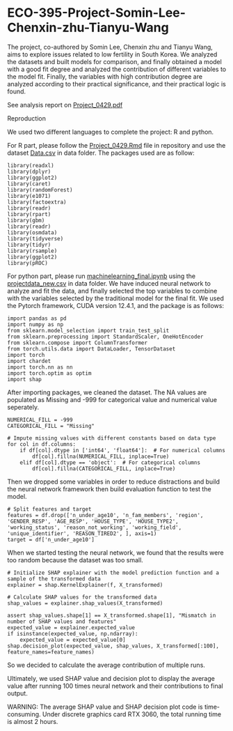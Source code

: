 # ECO-395-Project-Somin-Lee-Chenxin-zhu-Tianyu-Wang
The project, co-authored by Somin Lee, Chenxin zhu and Tianyu Wang, aims to explore issues related to low fertility in South Korea. We analyzed the datasets and built models for comparison, and finally obtained a model with a good fit degree and analyzed the contribution of different variables to the model fit. Finally, the variables with high contribution degree are analyzed according to their practical significance, and their practical logic is found.

See analysis report on [Project_0429.pdf](./Project_0429.pdf)

Reproduction

We used two different languages to complete the project: R and python. 

For R part, please follow the [Project_0429.Rmd](./Project_0429.Rmd) file in repository and use the dataset [Data.csv](./data/Data.csv) in data folder. The packages used are as follow:
```
library(readxl)
library(dplyr)
library(ggplot2)
library(caret)
library(randomForest)
library(e1071)
library(factoextra)
library(readr)
library(rpart)
library(gbm)
library(readr)
library(osmdata)
library(tidyverse)
library(tidyr)
library(rsample) 
library(ggplot2)
library(pROC)
```



For python part, please run [machinelearning_final.ipynb](./Neuralnetwork/machinelearning_final.ipynb) using the [projectdata_new.csv](./data/projectdata_new.csv) in data folder. We have induced neural network to analyze and fit the data, and finally selected the top variables to combine with the variables selected by the traditional model for the final fit. We used the Pytorch framework, CUDA version 12.4.1, and the package is as follows:
```
import pandas as pd
import numpy as np
from sklearn.model_selection import train_test_split
from sklearn.preprocessing import StandardScaler, OneHotEncoder
from sklearn.compose import ColumnTransformer
from torch.utils.data import DataLoader, TensorDataset
import torch
import chardet
import torch.nn as nn
import torch.optim as optim
import shap
```
After importing packages, we cleaned the dataset. The NA values are populated as Missing and -999 for categorical value and numerical value seperately.
```
NUMERICAL_FILL = -999
CATEGORICAL_FILL = "Missing"

# Impute missing values with different constants based on data type
for col in df.columns:
    if df[col].dtype in ['int64', 'float64']:  # For numerical columns
        df[col].fillna(NUMERICAL_FILL, inplace=True)
    elif df[col].dtype == 'object':  # For categorical columns
        df[col].fillna(CATEGORICAL_FILL, inplace=True)
```
Then we dropped some variables in order to reduce distractions and build the neural network framework then build evaluation function to test the model.
```
# Split features and target
features = df.drop(['n_under_age10', 'n_fam_members', 'region', 'GENDER_RESP', 'AGE_RESP', 'HOUSE_TYPE', 'HOUSE_TYPE2', 'working_status', 'reason_not_working', 'working_field', 'unique_identifier', 'REASON_TIRED2', ], axis=1)
target = df['n_under_age10']
```

When we started testing the neural network, we found that the results were too random because the dataset was too small. 
```
# Initialize SHAP explainer with the model prediction function and a sample of the transformed data
explainer = shap.KernelExplainer(f, X_transformed)

# Calculate SHAP values for the transformed data
shap_values = explainer.shap_values(X_transformed)

assert shap_values.shape[1] == X_transformed.shape[1], "Mismatch in number of SHAP values and features"
expected_value = explainer.expected_value
if isinstance(expected_value, np.ndarray):
    expected_value = expected_value[0] 
shap.decision_plot(expected_value, shap_values, X_transformed[:100], feature_names=feature_names)
```
So we decided to calculate the average contribution of multiple runs.

Ultimately, we used SHAP value and decision plot to display the average value after running 100 times neural network and their contributions to final output.

WARNING: The average SHAP value and SHAP decision plot code is time-consuming. Under discrete graphics card RTX 3060, the total running time is almost 2 hours.
